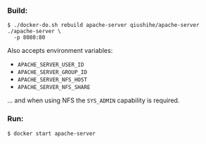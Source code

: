 ### Build:

```
$ ./docker-do.sh rebuild apache-server qiushihe/apache-server ./apache-server \
  -p 8080:80
```

Also accepts environment variables:

* `APACHE_SERVER_USER_ID`
* `APACHE_SERVER_GROUP_ID`
* `APACHE_SERVER_NFS_HOST`
* `APACHE_SERVER_NFS_SHARE`

... and when using NFS the `SYS_ADMIN` capability is required.

### Run:

```
$ docker start apache-server
```
